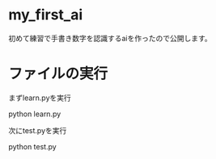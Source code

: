 # my_first_ai

初めて練習で手書き数字を認識するaiを作ったので公開します。

# ファイルの実行

まずlearn.pyを実行

python learn.py

次にtest.pyを実行

python test.py

